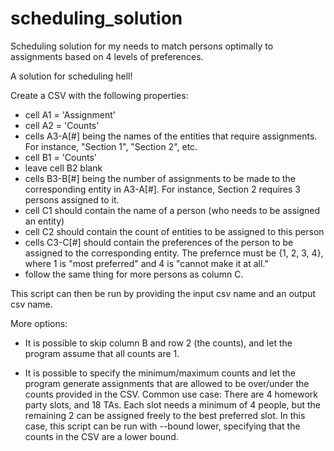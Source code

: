 # scheduling_solution
Scheduling solution for my needs to match persons optimally to assignments based on 4 levels of preferences. 

A solution for scheduling hell! 

Create a CSV with the following properties:
* cell A1 = 'Assignment'
* cell A2 = 'Counts'
* cells A3-A[#] being the names of the entities that require assignments. 
For instance, "Section 1", "Section 2", etc. 
* cell B1 = 'Counts'
* leave cell B2 blank
* cells B3-B[#] being the number of assignments to be made 
to the corresponding entity in A3-A[#]. For instance, Section 2 
requires 3 persons assigned to it.
* cell C1 should contain the name of a person (who needs to be 
assigned an entity)
* cell C2 should contain the count of entities to be assigned to this person
* cells C3-C[#] should contain the preferences of the person to be assigned 
to the corresponding entity. The prefernce must be {1, 2, 3, 4}, where 1 is 
"most preferred" and 4 is "cannot make it at all."
* follow the same thing for more persons as column C. 

This script can then be run by providing the input csv name and an 
output csv name. 

More options:
* It is possible to skip column B and row 2 (the counts), and let 
the program assume that all counts are 1.

* It is possible to specify the minimum/maximum counts and let 
the program generate assignments that are allowed to be over/under 
the counts provided in the CSV. 
Common use case: There are 4 homework party slots, and 18 TAs. Each 
slot needs a minimum of 4 people, but the remaining 2 can be assigned 
freely to the best preferred slot. In this case, this script can be run 
with --bound lower, specifying that the counts in the CSV are a 
lower bound.
